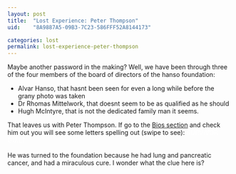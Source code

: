 ```yaml
---
layout: post
title:  "Lost Experience: Peter Thompson"
uid:	"8A9887A5-09B3-7C23-586FFF52A8144173"

categories: lost
permalink: lost-experience-peter-thompson
---
```

Maybe another password in the making? Well, we have been through three of the four members of the board of directors of the hanso foundation:<br />
<ul>
    <li>Alvar Hanso, that hasnt been seen for even a long while before the grany photo was taken</li>
    <li>Dr Rhomas Mittelwork, that doesnt seem to be as qualified as he should <br /></li>
    <li>Hugh McIntyre, that is not the dedicated family man it seems.</li>
</ul>
That leaves us with Peter Thompson. If go to the <a target="_blank" href="http://www.thehansofoundation.org/#section=bios">Bios section</a> and check him out you will see some letters spelling out (swipe to see): <font color="white">SURVIVOR GUILT</font><br /><br />He was turned to the foundation because he had lung and pancreatic cancer, and had a miraculous cure. I wonder what the clue here is?
